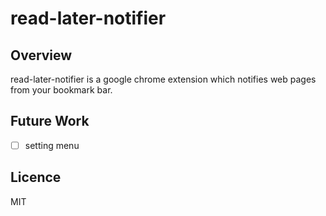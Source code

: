 read-later-notifier
====

## Overview

read-later-notifier is a google chrome extension which notifies web pages from your bookmark bar.

## Future Work

- [ ] setting menu

## Licence

MIT